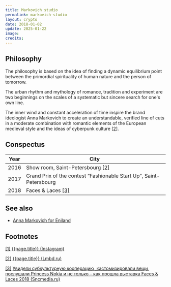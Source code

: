 ```yaml
---
title: Markovich studio
permalink: markovich-studio
layout: crypto
date: 2018-01-02
update: 2025-01-22
image:
credits:
---
```


## Philosophy

The philosophy is based on the idea of ​​finding a dynamic equilibrium point between the primordial spirituality of human nature and the person of tomorrow.

The urban rhythm and mythology of romance, tradition and experiment are two beginnings on the scales of a systematic but sincere search for one's own line.

The inner wind and constant acceleration of time inspire the brand ideologist Anna Markovich to create an understandable, verified line of cuts in a moderate combination with romantic elements of the European medieval style and the ideas of cyberpunk culture <span id="a2">[\[2\]](#f2)</span>.

## Сonspectus

|Year|City|
|-|-|
|2016|Show room, Saint-Petersbourg <span id="a2">[\[2\]](#f2)</span>|
|2017|Grand Prix of the contest “Fashionable Start Up”, Saint-Petersbourg|
|2018|Faces & Laces <span id="a3">[\[3\]](#f3)</span>|

## See also

+ [Anna Markovich for Eniland](anna-markovich-for-eniland)

## Footnotes

[[1]](#a1) <span id="f1"></span> [{{page.title}} (Instagram)](https://www.instagram.com/markovichstudio/)

[[2]](#a2) <span id="f2"></span> [{{page.title}} (Lmbd.ru)](https://lmbd.ru/markovichstudio/)

[[3]](#a3) <span id="f3"></span> [Увидели субкультурную кооперацию, кастомизировали вещи, послушали Princess Nokia и не только – как прошла выставка Faces & Laces 2018 (Sncmedia.ru)](https://www.instagram.com/markovichstudio/)
